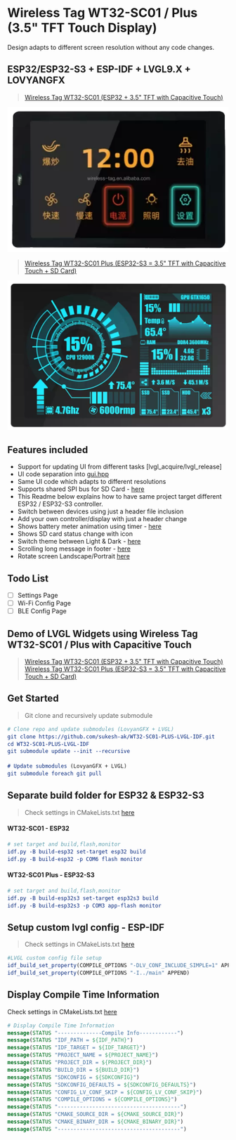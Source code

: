 #  Wireless Tag WT32-SC01 / Plus (3.5" TFT Touch Display)
Design adapts to different screen resolution without any code changes.   

## ESP32/ESP32-S3 + ESP-IDF + LVGL9.X + LOVYANGFX
> [Wireless Tag WT32-SC01 (ESP32 + 3.5" TFT with Capacitive Touch)](https://www.alibaba.com/product-detail/esp32-development-board-WT32-SC01-3_62534911683.html) 

![device](datasheet/WT32-SC01.png)  

> [Wireless Tag WT32-SC01 Plus (ESP32-S3 = 3.5" TFT with Capacitive Touch + SD Card)](https://www.alibaba.com/product-detail/Good-heat-dissipation-IPS-LCD-Color_1600148110318.html) 

![device](datasheet/WT32-SC01-Plus.png)

## Features included 

- Support for updating UI from different tasks [lvgl_acquire/lvgl_release]
- UI code separation into [gui.hpp](/main/gui.hpp)
- Same UI code which adapts to different resolutions
- Supports shared SPI bus for SD Card - [here](/main/helper_storage.hpp)
- This Readme below explains how to have same project target different ESP32 / ESP32-S3 controller.
- Switch between devices using just a header file inclusion 
- Add your own controller/display with just a header change 
- Shows battery meter animation using timer - [here](/main/main.cpp#L146)
- Shows SD card status change with icon
- Switch theme between Light & Dark - [here](/main/gui.hpp#L290)
- Scrolling long message in footer - [here](/main/gui.hpp#L331)
- Rotate screen Landscape/Portrait [here](/main/main.cpp#L257)

## Todo List
- [ ] Settings Page
- [ ] Wi-Fi Config Page
- [ ] BLE Config Page

## Demo of LVGL Widgets using Wireless Tag WT32-SC01 / Plus with Capacitive Touch
> [Wireless Tag WT32-SC01 (ESP32 + 3.5" TFT with Capacitive Touch)](https://www.alibaba.com/product-detail/esp32-development-board-WT32-SC01-3_62534911683.html)   
> [Wireless Tag WT32-SC01 Plus (ESP32-S3 = 3.5" TFT with Capacitive Touch + SD Card)](https://www.alibaba.com/product-detail/Good-heat-dissipation-IPS-LCD-Color_1600148110318.html)

## Get Started
> Git clone and recursively update submodule
```cmake
# Clone repo and update submodules (LovyanGFX + LVGL)
git clone https://github.com/sukesh-ak/WT32-SC01-PLUS-LVGL-IDF.git
cd WT32-SC01-PLUS-LVGL-IDF
git submodule update --init --recursive

# Update submodules (LovyanGFX + LVGL)
git submodule foreach git pull
```

## Separate build folder for ESP32 & ESP32-S3
> Check settings in CMakeLists.txt [here](CMakeLists.txt#L8)
#### WT32-SC01 - ESP32
```cmake
# set target and build,flash,monitor
idf.py -B build-esp32 set-target esp32 build
idf.py -B build-esp32 -p COM6 flash monitor
```

#### WT32-SC01 Plus - ESP32-S3
```cmake
# set target and build,flash,monitor
idf.py -B build-esp32s3 set-target esp32s3 build
idf.py -B build-esp32s3 -p COM3 app-flash monitor
```

## Setup custom lvgl config - ESP-IDF  
> Check settings in CMakeLists.txt [here](CMakeLists.txt#L16)
```cmake
#LVGL custom config file setup
idf_build_set_property(COMPILE_OPTIONS "-DLV_CONF_INCLUDE_SIMPLE=1" APPEND)
idf_build_set_property(COMPILE_OPTIONS "-I../main" APPEND)
```

## Display Compile Time Information
Check settings in CMakeLists.txt [here](CMakeLists.txt#L25)  
```cmake
# Display Compile Time Information
message(STATUS "--------------Compile Info------------")
message(STATUS "IDF_PATH = ${IDF_PATH}")
message(STATUS "IDF_TARGET = ${IDF_TARGET}")
message(STATUS "PROJECT_NAME = ${PROJECT_NAME}")
message(STATUS "PROJECT_DIR = ${PROJECT_DIR}")
message(STATUS "BUILD_DIR = ${BUILD_DIR}")
message(STATUS "SDKCONFIG = ${SDKCONFIG}")
message(STATUS "SDKCONFIG_DEFAULTS = ${SDKCONFIG_DEFAULTS}")
message(STATUS "CONFIG_LV_CONF_SKIP = ${CONFIG_LV_CONF_SKIP}")
message(STATUS "COMPILE_OPTIONS = ${COMPILE_OPTIONS}")
message(STATUS "---------------------------------------")
message(STATUS "CMAKE_SOURCE_DIR = ${CMAKE_SOURCE_DIR}")
message(STATUS "CMAKE_BINARY_DIR = ${CMAKE_BINARY_DIR}")
message(STATUS "---------------------------------------")
```
